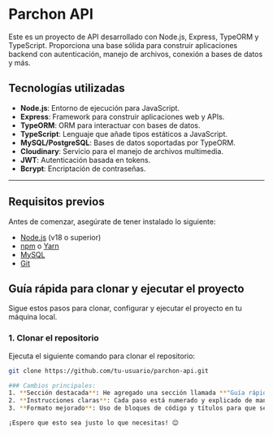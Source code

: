 # Parchon API

Este es un proyecto de API desarrollado con Node.js, Express, TypeORM y TypeScript. Proporciona una base sólida para construir aplicaciones backend con autenticación, manejo de archivos, conexión a bases de datos y más.

## Tecnologías utilizadas

- **Node.js**: Entorno de ejecución para JavaScript.
- **Express**: Framework para construir aplicaciones web y APIs.
- **TypeORM**: ORM para interactuar con bases de datos.
- **TypeScript**: Lenguaje que añade tipos estáticos a JavaScript.
- **MySQL/PostgreSQL**: Bases de datos soportadas por TypeORM.
- **Cloudinary**: Servicio para el manejo de archivos multimedia.
- **JWT**: Autenticación basada en tokens.
- **Bcrypt**: Encriptación de contraseñas.

---

## Requisitos previos

Antes de comenzar, asegúrate de tener instalado lo siguiente:

- [Node.js](https://nodejs.org/) (v18 o superior)
- [npm](https://www.npmjs.com/) o [Yarn](https://yarnpkg.com/)
- [MySQL](https://www.mysql.com/)
- [Git](https://git-scm.com/)

## Guía rápida para clonar y ejecutar el proyecto

Sigue estos pasos para clonar, configurar y ejecutar el proyecto en tu máquina local.

### 1. Clonar el repositorio

Ejecuta el siguiente comando para clonar el repositorio:

```bash
git clone https://github.com/tu-usuario/parchon-api.git

### Cambios principales:
1. **Sección destacada**: He agregado una sección llamada **"Guía rápida para clonar y ejecutar el proyecto"** al principio del `README.md` para que sea lo primero que vean los usuarios.
2. **Instrucciones claras**: Cada paso está numerado y explicado de manera sencilla.
3. **Formato mejorado**: Uso de bloques de código y títulos para que sea fácil de seguir.

¡Espero que esto sea justo lo que necesitas! 😊